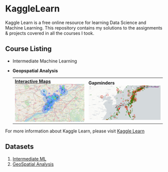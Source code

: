 # KaggleLearn
Kaggle Learn is a free online resource for learning Data Science and Machine Learning. This repository contains my solutions to the assignments & projects covered in all the courses I took.

## Course Listing
- Intermediate Machine Learning

- **Geopspatial Analysis**
    <table>
     <tr>
       <td border=1><a href = "https://github.com/LotaIbe/KaggleLearn/blob/master/GeoSpatial%20Analysis/GA_Exercise_3%20-%20Interactive%20Maps.ipynb"><b>Interactive Maps</b></a><br><a href="https://github.com/LotaIbe/KaggleLearn/blob/master/GeoSpatial%20Analysis/Plots/map1.JPG"><img src="https://github.com/LotaIbe/KaggleLearn/blob/master/GeoSpatial%20Analysis/Plots/map1.JPG" /></a> </td>
       <td border=1><a><b>Gapminders</b></a><br><a href="https://github.com/LotaIbe/KaggleLearn/blob/master/GeoSpatial%20Analysis/Plots/map2.JPG"><img src="https://github.com/LotaIbe/KaggleLearn/blob/master/GeoSpatial%20Analysis/Plots/map2.JPG" /></a></td>
     <tr>
   </table>
For more information about Kaggle Learn, please visit   <a href = "https://www.kaggle.com/learn/"> Kaggle Learn </a>

## Datasets
1.  <a href ="https://www.kaggle.com/c/home-data-for-ml-course"> Intermediate ML </a>
2. <a href ="https://www.kaggle.com/alexisbcook/geospatial-learn-course-data"> GeoSpatial Analysis </a>
